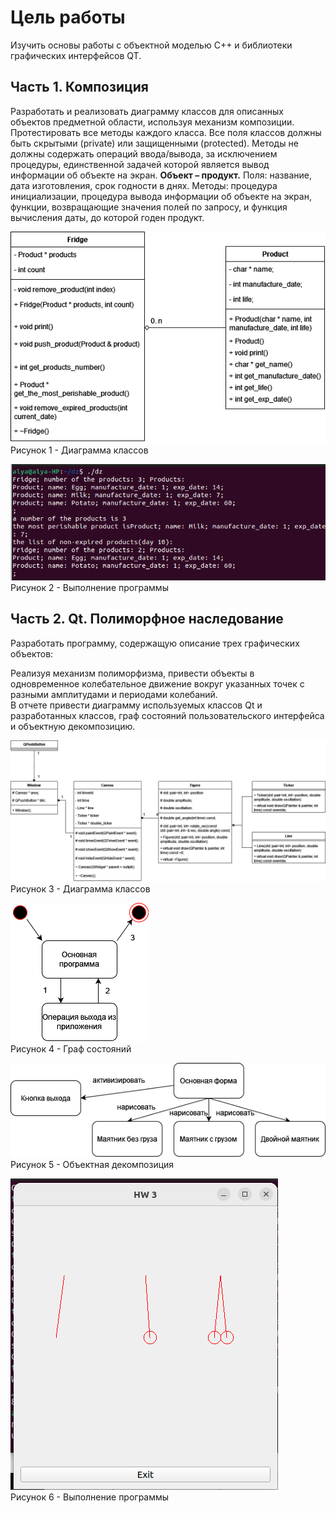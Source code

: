 # Цель работы
Изучить основы работы с объектной моделью C++ и библиотеки графических интерфейсов QT.
## Часть 1. Композиция
Разработать и реализовать диаграмму классов для описанных объектов предметной области, используя механизм композиции. Протестировать все методы каждого класса. Все поля классов должны быть скрытыми (private) или защищенными (protected). Методы не должны содержать операций ввода/вывода, за исключением процедуры, единственной задачей которой является вывод информации об объекте на экран.
**Объект – продукт.** Поля: название, дата изготовления, срок годности в днях. Методы: процедура инициализации, процедура вывода информации об объекте на экран, функции, возвращающие значения полей по запросу, и функция вычисления даты, до которой годен продукт.  

![](https://github.com/sadesss/oop_labs/blob/main/dz3/img/диаграмма1.png)  
Рисунок 1 - Диаграмма классов  

![](https://github.com/sadesss/oop_labs/blob/main/dz3/img/изображение.png)  
Рисунок 2 - Выполнение программы
## Часть 2. Qt. Полиморфное наследование
Разработать программу, содержащую описание трех графических объектов:

Реализуя механизм полиморфизма, привести объекты в одновременное колебательное движение вокруг указанных точек с разными амплитудами и периодами колебаний.  
В отчете привести диаграмму используемых классов Qt и разработанных классов, граф состояний пользовательского интерфейса и объектную декомпозицию.

![](https://github.com/sadesss/oop_labs/blob/main/dz3/img/диаграмма2.png)  
Рисунок 3 - Диаграмма классов  

![](https://github.com/sadesss/oop_labs/blob/main/dz3/img/диаграмма3.png)  
Рисунок 4 - Граф состояний  

![](https://github.com/sadesss/oop_labs/blob/main/dz3/img/диаграмма4.png)  
Рисунок 5 - Объектная декомпозиция 

![](https://github.com/sadesss/oop_labs/blob/main/dz3/img/вывод.png)  
Рисунок 6 - Выполнение программы  
